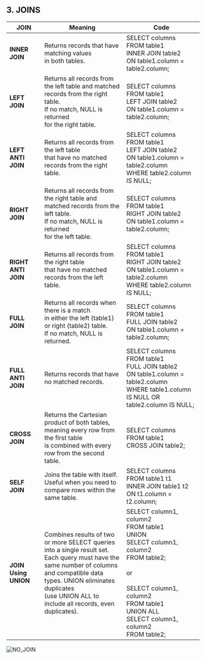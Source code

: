 ## 3. JOINS

| **JOIN**             | **Meaning**                                                                                                                        | **Code**                                                                                                                                                             |
| -------------------- | ---------------------------------------------------------------------------------------------------------------------------------- | -------------------------------------------------------------------------------------------------------------------------------------------------------------------- |
| **INNER JOIN**       | Returns records that have matching values<br>in both tables.                                                                       | SELECT columns <br>FROM table1 <br>INNER JOIN table2 <br>ON table1.column = table2.column;<br>                                                                       |
| **LEFT JOIN**        | Returns all records from the left table and matched records from the right table.<br>If no match, NULL is returned<br>for the right table. | SELECT columns <br>FROM table1 <br>LEFT JOIN table2 <br>ON table1.column = table2.column;<br>                                                                         |
| **LEFT ANTI JOIN**   | Returns all records from the left table<br>that have no matched records from the right table.                                      | SELECT columns <br>FROM table1 <br>LEFT JOIN table2 <br>ON table1.column = table2.column<br>WHERE table2.column IS NULL;<br>                                         |
| **RIGHT JOIN**       | Returns all records from the right table and matched records from the left table.<br>If no match, NULL is returned<br>for the left table. | SELECT columns <br>FROM table1 <br>RIGHT JOIN table2 <br>ON table1.column = table2.column;<br>                                                                       |
| **RIGHT ANTI JOIN**  | Returns all records from the right table<br>that have no matched records from the left table.                                      | SELECT columns <br>FROM table1 <br>RIGHT JOIN table2 <br>ON table1.column = table2.column<br>WHERE table2.column IS NULL;<br>                                         |
| **FULL JOIN**        | Returns all records when there is a match<br>in either the left (table1)<br>or right (table2) table.<br>If no match, NULL is returned. | SELECT columns <br>FROM table1 <br>FULL JOIN table2 <br>ON table1.column = table2.column;<br>                                                                         |
| **FULL ANTI JOIN**   | Returns records that have no matched records.                                                                                       | SELECT columns <br>FROM table1 <br>FULL JOIN table2 <br>ON table1.column = table2.column<br>WHERE table1.column IS NULL OR table2.column IS NULL;<br>               |
| **CROSS JOIN**       | Returns the Cartesian product of both tables,<br>meaning every row from the first table<br>is combined with every row from the second table. | SELECT columns <br>FROM table1 <br>CROSS JOIN table2;<br>                                                                                                            |
| **SELF JOIN**        | Joins the table with itself.<br>Useful when you need to compare rows within the same table.                                        | SELECT columns <br>FROM table1 t1 <br>INNER JOIN table1 t2 <br>ON t1.column = t2.column;<br>                                                                          |
| **JOIN Using UNION** | Combines results of two or more SELECT queries into a single result set.<br>Each query must have the same number of columns<br>and compatible data types. UNION eliminates duplicates<br>(use UNION ALL to include all records, even duplicates). | SELECT column1, column2 <br>FROM table1 <br>UNION <br>SELECT column1, column2 <br>FROM table2;<br><br>or<br><br>SELECT column1, column2 <br>FROM table1 <br>UNION ALL <br>SELECT column1, column2 <br>FROM table2;<br> |

![NO_JOIN](https://github.com/user-attachments/assets/4dc346c7-ebe5-4149-a4a0-05aaf0811510)

